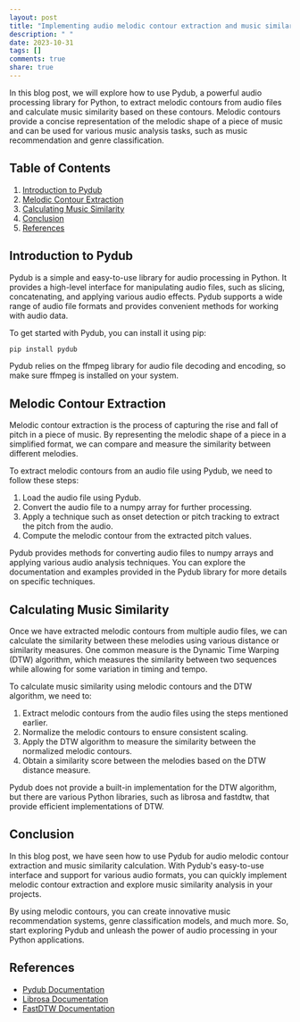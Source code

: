 ```yaml
---
layout: post
title: "Implementing audio melodic contour extraction and music similarity with Pydub"
description: " "
date: 2023-10-31
tags: []
comments: true
share: true
---
```


In this blog post, we will explore how to use Pydub, a powerful audio processing library for Python, to extract melodic contours from audio files and calculate music similarity based on these contours. Melodic contours provide a concise representation of the melodic shape of a piece of music and can be used for various music analysis tasks, such as music recommendation and genre classification.

## Table of Contents
1. [Introduction to Pydub](#introduction-to-pydub)
2. [Melodic Contour Extraction](#melodic-contour-extraction)
3. [Calculating Music Similarity](#calculating-music-similarity)
4. [Conclusion](#conclusion)
5. [References](#references)

## Introduction to Pydub

Pydub is a simple and easy-to-use library for audio processing in Python. It provides a high-level interface for manipulating audio files, such as slicing, concatenating, and applying various audio effects. Pydub supports a wide range of audio file formats and provides convenient methods for working with audio data.

To get started with Pydub, you can install it using pip:

```python
pip install pydub
```

Pydub relies on the ffmpeg library for audio file decoding and encoding, so make sure ffmpeg is installed on your system.

## Melodic Contour Extraction

Melodic contour extraction is the process of capturing the rise and fall of pitch in a piece of music. By representing the melodic shape of a piece in a simplified format, we can compare and measure the similarity between different melodies.

To extract melodic contours from an audio file using Pydub, we need to follow these steps:

1. Load the audio file using Pydub.
2. Convert the audio file to a numpy array for further processing.
3. Apply a technique such as onset detection or pitch tracking to extract the pitch from the audio.
4. Compute the melodic contour from the extracted pitch values.

Pydub provides methods for converting audio files to numpy arrays and applying various audio analysis techniques. You can explore the documentation and examples provided in the Pydub library for more details on specific techniques.

## Calculating Music Similarity

Once we have extracted melodic contours from multiple audio files, we can calculate the similarity between these melodies using various distance or similarity measures. One common measure is the Dynamic Time Warping (DTW) algorithm, which measures the similarity between two sequences while allowing for some variation in timing and tempo.

To calculate music similarity using melodic contours and the DTW algorithm, we need to:

1. Extract melodic contours from the audio files using the steps mentioned earlier.
2. Normalize the melodic contours to ensure consistent scaling.
3. Apply the DTW algorithm to measure the similarity between the normalized melodic contours.
4. Obtain a similarity score between the melodies based on the DTW distance measure.

Pydub does not provide a built-in implementation for the DTW algorithm, but there are various Python libraries, such as librosa and fastdtw, that provide efficient implementations of DTW.

## Conclusion

In this blog post, we have seen how to use Pydub for audio melodic contour extraction and music similarity calculation. With Pydub's easy-to-use interface and support for various audio formats, you can quickly implement melodic contour extraction and explore music similarity analysis in your projects.

By using melodic contours, you can create innovative music recommendation systems, genre classification models, and much more. So, start exploring Pydub and unleash the power of audio processing in your Python applications.

## References

- [Pydub Documentation](https://github.com/jiaaro/pydub)
- [Librosa Documentation](https://librosa.org/doc/main/index.html)
- [FastDTW Documentation](https://github.com/slaypni/fastdtw)